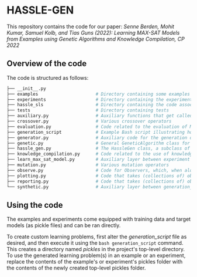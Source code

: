 # HASSLE-GEN
This repository contains the code for our paper:
*Senne Berden, Mohit Kumar, Samuel Kolb, and Tias Guns (2022): Learning MAX-SAT Models from Examples using Genetic Algorithms and Knowledge Compilation, CP 2022*

## Overview of the code
The code is structured as follows:

```bash
├── __init__.py
├── examples                      # Directory containing some examples that illustrate how to start a run of HASSLE-SLS or HASSLE-GEN
├── experiments                   # Directory containing the experiments that made it into the paper, along with the associated data and results
├── hassle_sls                    # Directory containing the code associated with HASSLE-SLS (also see https://github.com/mohitKULeuven/HassleWithLocalSearch)
├── tests                         # Directory containing tests
├── auxiliary.py                  # Auxiliary functions that get called from various places
├── crossover.py                  # Various crossover operators
├── evaluation.py                 # Code related to the evaluation of MAX-SAT models
├── generation_script             # Example Bash script illustrating how to generate synthetic learning problems and target models
├── generator.py                  # Auxiliary code for the generation of synthetic learning problems and target models
├── genetic.py                    # General GeneticAlgorithm class for the learning of MAX-SAT models from labeled examples
├── hassle_gen.py                 # The HassleGen class, a subclass of GeneticAlgorithm, that contains the high-level HASSLE-GEN loop (Algorithm 2 in the paper) 
├── knowledge_compilation.py      # Code related to the use of knowledge-compilation in the evaluation of MAX-SAT models. Used in evaluation.py
├── learn_max_sat_model.py        # Auxiliary layer between experiment files and hassle_gen.py. Constructs, configures and runs an instance of the HassleGen class based on provided hyperparameters
├── mutation.py                   # Various mutation operators
├── observe.py                    # Code for Observers, which, when along to a run of HASSLE-SLS or HASSLE-GEN, keep track of various statistics throughout the iterations/generations. Useful for plotting
├── plotting.py                   # Code that takes (collections of) observers and generates various kinds of plots
├── reporting.py                  # Code that takes (collections of) observers and generates a report as a CSV file 
└── synthetic.py                  # Auxiliary layer between generation_script and generator.py. Takes command line input and calls the appropriate code from generator.py
```

## Using the code
The examples and experiments come equipped with training data and target models (as pickle files) and can be ran directly.

To create custom learning problems, first alter the *generation_script* file as desired, and then execute it using the `bash generation_script` command. This creates a directory named *pickles* in the project's top-level directory. To use the generated learning problem(s) in an example or an experiment, replace the contents of the example's or experiment's pickles folder with the contents of the newly created top-level pickles folder.
